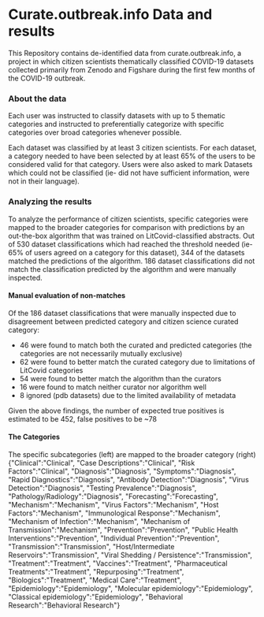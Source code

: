# Curate.outbreak.info Data and results
This Repository contains de-identified data from curate.outbreak.info, a project in which citizen scientists thematically classified COVID-19 datasets collected primarily from Zenodo and Figshare during the first few months of the COVID-19 outbreak.

### About the data
Each user was instructed to classify datasets with up to 5 thematic categories and instructed to preferentially categorize with specific categories over broad categories whenever possible.

Each dataset was classified by at least 3 citizen scientists. For each dataset, a category needed to have been selected by at least 65% of the users to be considered valid for that category. Users were also asked to mark Datasets which could not be classified (ie- did not have sufficient information, were not in their language).

### Analyzing the results
To analyze the performance of citizen scientists, specific categories were mapped to the broader categories for comparison with predictions by an out-the-box algorithm that was trained on LitCovid-classified abstracts. Out of 530 dataset classifications which had reached the threshold needed (ie- 65% of users agreed on a category for this dataset), 344 of the datasets matched the predictions of the algorithm. 186 dataset classifications did not match the classification predicted by the algorithm and were manually inspected.

#### Manual evaluation of non-matches
Of the 186 dataset classifications that were manually inspected due to disagreement between predicted category and citizen science curated category:

* 46 were found to match both the curated and predicted categories (the categories are not necessarily mutually exclusive)
* 62 were found to better match the curated category due to limitations of LitCovid categories
* 54 were found to better match the algorithm than the curators
* 16 were found to match neither curator nor algorithm well
* 8 ignored (pdb datasets) due to the limited availability of metadata

Given the above findings, the number of expected true positives is estimated to be 452, false positives to be ~78

#### The Categories
The specific subcategories (left) are mapped to the broader category (right)
{"Clinical":"Clinical",
  "Case Descriptions":"Clinical",
  "Risk Factors":"Clinical",
  "Diagnosis":"Diagnosis",
  "Symptoms":"Diagnosis",
  "Rapid Diagnostics":"Diagnosis",
  "Antibody Detection":"Diagnosis",
  "Virus Detection":"Diagnosis",
  "Testing Prevalence":"Diagnosis",
  "Pathology/Radiology":"Diagnosis",
  "Forecasting":"Forecasting",
  "Mechanism":"Mechanism",
  "Virus Factors":"Mechanism",
  "Host Factors":"Mechanism",
  "Immunological Response":"Mechanism",
  "Mechanism of Infection":"Mechanism",
  "Mechanism of Transmission":"Mechanism",
  "Prevention":"Prevention",
  "Public Health Interventions":"Prevention",
  "Individual Prevention":"Prevention",
  "Transmission":"Transmission",
  "Host/Intermediate Reservoirs":"Transmission",
  "Viral Shedding / Persistence":"Transmission",
  "Treatment":"Treatment",
  "Vaccines":"Treatment",
  "Pharmaceutical Treatments":"Treatment",
  "Repurposing":"Treatment",
  "Biologics":"Treatment",
  "Medical Care":"Treatment",
  "Epidemiology":"Epidemiology",
  "Molecular epidemiology":"Epidemiology",
  "Classical epidemiology":"Epidemiology",
  "Behavioral Research":"Behavioral Research"}